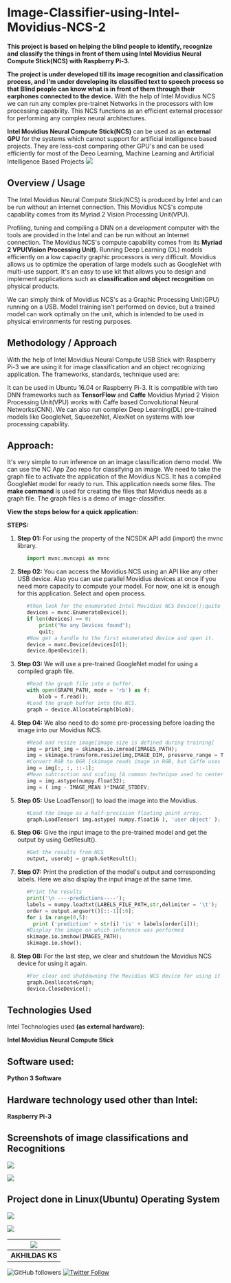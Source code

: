 # Image-Classifier-using-Intel-Movidius-NCS-2

**This project is based on helping the blind people to identify, recognize and classify the things in front of them using Intel Movidius Neural Compute Stick(NCS) with Raspberry Pi-3.**

**The project is under developed till its image recognition and classification process, and I'm under developing its classified text to speech process so that Blind people can know what is in front of them through their earphones connected to the device.**
With the help of Intel Movidius NCS we can run any complex pre-trainet Networks in the processors with low processing capability.
This NCS functions as an efficient external processor for performing any complex neural architectures.

**Intel Movidius Neural Compute Stick(NCS)** can be used as an **external GPU** for the systems which cannot support for artificial intelligence based projects.
They are less-cost comparing other GPU's and can be used efficiently for most of the Deeo Learning, Machine Learning and Artificial Intelligence Based Projects 
![](https://github.com/akhilaku/Image-Classifier-using-Intel-Movidius-NCS-/blob/master/IMNCS.png)

## Overview / Usage

The Intel Movidius Neural Compute Stick(NCS) is produced by Intel and can be run without an internet connection. This Movidius NCS's compute capability comes from its Myriad 2 Vision Processing Unit(VPU).

Profiling, tuning and compiling a DNN on a development computer with the tools are provided in the Intel and can be run without an Internet connection. The Movidius NCS's compute capability comes from its **Myriad 2 VPU(Vision Processing Unit)**. Running Deep Learning (DL) models efficiently on a low capacity graphic processors is very difficult. Movidius allows us to optimize the operation of large models such as GoogleNet with multi-use support. It's an easy to use kit that allows you to design and implement applications such as **classification and object recognition** on physical products.

We can simply think of Movidius NCS's as a Graphic Processing Unit(GPU) running on a USB. Model training isn't performed on device, but a trained model can work optimally on the unit, which is intended to be used in physical environments for resting purposes.

## Methodology / Approach

With the help of Intel Movidius Neural Compute USB Stick with Raspberry Pi-3 we are using it for image classification and an object recognizing application. The frameworks, standards, technique used are:

It can be used in Ubuntu 16.04 or Raspberry Pi-3.
It is compatible with two DNN frameworks such as **TensorFlow** and **Caffe**
Movidius Myriad 2 Vision Processing Unit(VPU) works with Caffe based Convolutional Neural Networks(CNN).
We can also run complex Deep Learning(DL) pre-trained models like GoogleNet, SqueezeNet, AlexNet on systems with low processing capability.

## Approach:

It's very simple to run inference on an image classification demo model. We can use the NC App Zoo repo for classifying an image. We need to take the graph file to activate the application of the Movidius NCS. It has a compiled GoogleNet model for ready to run. This application needs some files. The **make command** is used for creating the files that Movidius needs as a graph file. The graph files is a demo of image-classifier.

**View the steps below for a quick application:**

**STEPS:**

1. **Step 01:** For using the property of the NCSDK API add (import) the mvnc library.

    ```python
       import mvnc.mvncapi as mvnc

1. **Step 02:** You can access the Movidius NCS using an API like any other USB device. Also you can use parallel Movidius devices at once if you need more capacity to compute your model. For now, one kit is enough for this application. Select and open process.
    ```python
       #then look for the enumerated Intel Movidius NCS Device();quite program if none found.
       devices = mvnc.EnumerateDevice();
       if len(devices) == 0:
           print("No any Devices found");
           quit;
       #Now get a handle to the first enumerated device and open it.
       device = mvnc.Device(devices[0]);
       device.OpenDevice();

1. **Step 03:** We will use a pre-trained GoogleNet model for using a compiled graph file.
    ```python
       #Read the graph file into a buffer.
       with open(GRAPH_PATH, mode = 'rb') as f:
           blob = f.read();
       #Load the graph buffer into the NCS.
       graph = device.AllocateGraph(blob);

1. **Step 04:** We also need to do some pre-processing before loading the image into our Movidius NCS.
    ```python
       #Read and resize image[image size is defined during training]
       img = print_img = skimage.io.imread(IMAGES_PATH);
       img = skimage.transform.resize(img,IMAGE_DIM, preserve_range = True);
       #Convert RGB to BGR [skimage reads image in RGB, but Caffe uses BGR]
       img = img[:, :, ::-1];
       #Mean subtraction and scaling [A common technique used to center the data]
       img = img.astype(numpy.float32);
       img = ( img - IMAGE_MEAN )*IMAGE_STDDEV;

1. **Step 05:** Use LoadTensor() to load the image into the Movidius.
    ```python
       #Load the image as a half-precision floating point array.
       graph.LoadTensor( img.astype( numpy.float16 ), 'user object' );

1. **Step 06:** Give the input image to the pre-trained model and get the output by using GetResult().
    ```python
       #Get the results from NCS
       output, userobj = graph.GetResult();

1. **Step 07:** Print the prediction of the model's output and corresponding labels. Here we also display the input image at the same time.
    ```python
       #Print the results
       print('\n ----predictions----');
       labels = numpy.loadtxt(LABELS_FILE_PATH,str,delimiter = '\t');
       order = output.argsort()[::-1][:6];
       for i in range(0,5):
         print ('prediction' + str(i) 'is' + labels[order[i]));
       #Display the image on which inference was performed
       skimage.io.imshow(IMAGES_PATH);
       skimage.io.show();

1. **Step 08:** For the last step, we clear and shutdown the Movidius NCS device for using it again.
    ```python
       #For clear and shutdowning the Movidius NCS device for using it gain.
       graph.DeallocateGraph;
       device.CloseDevice();

## Technologies Used
Intel Technologies used **(as external hardware):**

   **Intel Movidius Neural Compute Stick**

## Software used:

   **Python 3 Software**
 
## Hardware technology used other than Intel:

   **Raspberry Pi-3**

## Screenshots of image classifications and Recognitions

![](https://github.com/akhilaku/Image-Classifier-using-Intel-Movidius-NCS-/blob/master/images(Screenshots)/Cat%20Variety%20Classification%20and%20Recognition.png)

![](https://github.com/akhilaku/Image-Classifier-using-Intel-Movidius-NCS-/blob/master/images(Screenshots)/Dog%20Variety%20Recognition.png)

## Project done in Linux(Ubuntu) Operating System

![](https://github.com/akhilaku/Image-Classifier-using-Intel-Movidius-NCS-/blob/master/images(Screenshots)/Image%20Recognition%20in%20Linux(ubantu).png)

![](https://github.com/akhilaku/Image-Classifier-using-Intel-Movidius-NCS-/blob/master/images(Screenshots)/Hardware%20Setup.jpeg)

| ![](https://github.com/akhilaku/Image-Classifier-using-Intel-Movidius-NCS-2/blob/master/akhildasKs%20(2).jpg) |
| :------------------------: |
| **AKHILDAS KS**  |
![GitHub followers](https://img.shields.io/github/followers/akhilaku.svg?label=Follow%20@akhilaku&style=social) [![Twitter Follow](https://img.shields.io/twitter/follow/KsAkhildas?style=social)](https://twitter.com/KsAkhildas)
